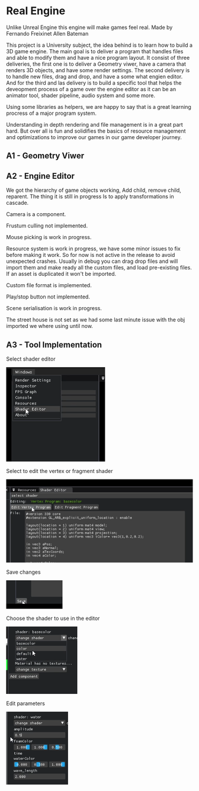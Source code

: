 # Real Engine
Unlike Unreal Engine this engine will make games feel real.
Made by
Fernando Freixinet
Allen Bateman

This project is a University subject, the idea behind is to learn how to build a 3D game engine. The main goal is to deliver a program that handles files and able to modify them and have a nice program layout. It consist of three deliveries, the first one is to deliver a Geometry viwer, have a camera that renders 3D objects, and have some render settings. The second delivery is to handle new files, drag and drop, and have a some what engien editor. And for the third and las delivery is to build a specific tool that helps the deveopment process of a game over the engine editor as it can be an animator tool, shader pipeline, audio system and some more.



Using some libraries as helpers, we are happy to say that is a great learning procress of a major program system.

Understanding in depth rendering and file management is in a great part hard. But over all is fun and solidifies the basics of resource management and optimizations to improve our games in our game developer journey.

## A1 - Geometry Viwer



## A2 - Engine Editor

We got the hierarchy of game objects working, 
Add child, remove child, reparent. The thing it is still in progress
Is to apply transformations in cascade.

Camera is a component. 

Frustum culling not implemented.

Mouse picking is work in progress.

Resource system is work in progress, we have some minor issues to fix before making it work. So for now is not active in the release to avoid unexpected crashes.
Usually in debug you can drag drop files and will import them and make ready all the custom files, and load pre-existing files.
If an asset is duplicated it won't be imported.

Custom file format is implemented.

Play/stop button not implemented.

Scene serialisation is work in progress.

The street house is not set as we had some last minute issue with the obj imported we where using until now.

## A3 - Tool Implementation

Select shader editor

![alt text](https://github.com/allenbateman/Real-Engine/blob/main/Real%20Engine/RepoImages/selecteditor.PNG)

Select to edit the vertex or fragment shader

![alt text](https://github.com/allenbateman/Real-Engine/blob/main/Real%20Engine/RepoImages/shader%20editor.png)

Save changes

![alt text](https://github.com/allenbateman/Real-Engine/blob/main/Real%20Engine/RepoImages/save.PNG)

Choose the shader to use in the editor

![alt text](https://github.com/allenbateman/Real-Engine/blob/main/Real%20Engine/RepoImages/selectshader.PNG)

Edit parameters


![alt text](https://github.com/allenbateman/Real-Engine/blob/main/Real%20Engine/RepoImages/editparams.PNG)
